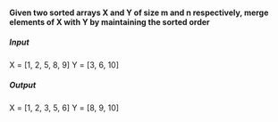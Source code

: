 #### Given two sorted arrays X and Y of size m and n respectively, merge elements of X with Y by maintaining the sorted order

##### Input

X = [1, 2, 5, 8, 9]
Y = [3, 6, 10]

##### Output

X = [1, 2, 3, 5, 6]
Y = [8, 9, 10]
